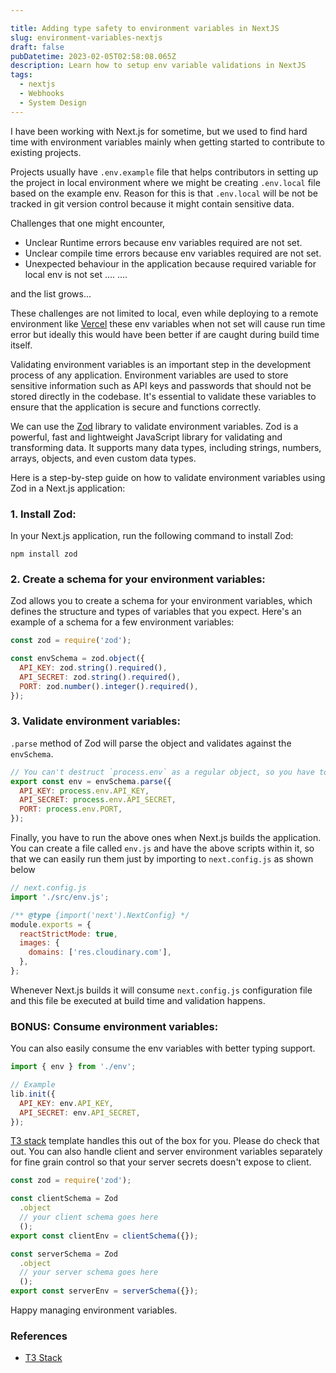 ```yaml
---

title: Adding type safety to environment variables in NextJS
slug: environment-variables-nextjs
draft: false
pubDatetime: 2023-02-05T02:58:08.065Z
description: Learn how to setup env variable validations in NextJS
tags:
  - nextjs
  - Webhooks
  - System Design
---
```


I have been working with Next.js for sometime, but we used to find hard time with environment variables mainly when getting started to contribute to existing projects.

Projects usually have `.env.example` file that helps contributors in setting up the project in local environment where we might be creating `.env.local` file based on the example env. Reason for this is that `.env.local` will be not be tracked in git version control because it might contain sensitive data.

Challenges that one might encounter,

- Unclear Runtime errors because env variables required are not set.
- Unclear compile time errors because env variables required are not set.
- Unexpected behaviour in the application because required variable for local env is not set
  ....
  ....

and the list grows...

These challenges are not limited to local, even while deploying to a remote environment like [Vercel](https://vercel.com/) these env variables when not set will cause run time error but ideally this would have been better if are caught during build time itself.

Validating environment variables is an important step in the development process of any application. Environment variables are used to store sensitive information such as API keys and passwords that should not be stored directly in the codebase. It's essential to validate these variables to ensure that the application is secure and functions correctly.

We can use the [Zod](https://zod.dev/) library to validate environment variables. Zod is a powerful, fast and lightweight JavaScript library for validating and transforming data. It supports many data types, including strings, numbers, arrays, objects, and even custom data types.

Here is a step-by-step guide on how to validate environment variables using Zod in a Next.js application:

### 1. Install Zod:

In your Next.js application, run the following command to install Zod:

```
npm install zod
```

### 2. Create a schema for your environment variables:

Zod allows you to create a schema for your environment variables, which defines the structure and types of variables that you expect. Here's an example of a schema for a few environment variables:

```js
const zod = require('zod');

const envSchema = zod.object({
  API_KEY: zod.string().required(),
  API_SECRET: zod.string().required(),
  PORT: zod.number().integer().required(),
});
```

### 3. Validate environment variables:

`.parse` method of Zod will parse the object and validates against the `envSchema`.

```js
// You can't destruct `process.env` as a regular object, so you have to do it manually here.
export const env = envSchema.parse({
  API_KEY: process.env.API_KEY,
  API_SECRET: process.env.API_SECRET,
  PORT: process.env.PORT,
});
```

Finally, you have to run the above ones when Next.js builds the application. You can create a file called `env.js` and have the above scripts within it, so that we can easily run them just by importing to `next.config.js` as shown below

```js
// next.config.js
import './src/env.js';

/** @type {import('next').NextConfig} */
module.exports = {
  reactStrictMode: true,
  images: {
    domains: ['res.cloudinary.com'],
  },
};
```

Whenever Next.js builds it will consume `next.config.js` configuration file and this file be executed at build time and validation happens.

### BONUS: Consume environment variables:

You can also easily consume the env variables with better typing support.

```js
import { env } from './env';

// Example
lib.init({
  API_KEY: env.API_KEY,
  API_SECRET: env.API_SECRET,
});
```

[T3 stack](https://create.t3.gg/) template handles this out of the box for you. Please do check that out. You can also handle client and server environment variables separately for fine grain control so that your server secrets doesn't expose to client.

```js
const zod = require('zod');

const clientSchema = Zod
  .object
  // your client schema goes here
  ();
export const clientEnv = clientSchema({});

const serverSchema = Zod
  .object
  // your server schema goes here
  ();
export const serverEnv = serverSchema({});
```

Happy managing environment variables.

### References

- [T3 Stack](https://create.t3.gg/en/usage/env-variables)
